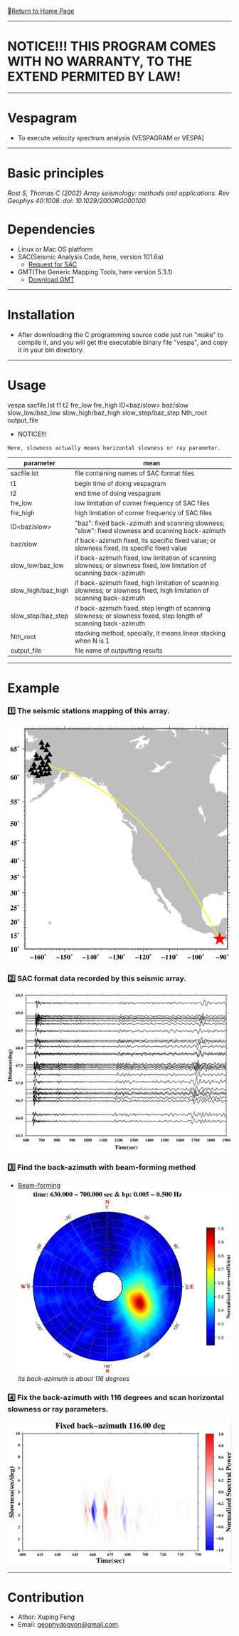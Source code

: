:hotel:[Return to Home Page](https://github.com/geophydog/geophydog.github.io/blob/master/README.md)

***

# NOTICE!!! THIS PROGRAM COMES WITH NO WARRANTY, TO THE EXTEND PERMITED BY LAW!

***

# Vespagram
- To execute velocity spectrum analysis (VESPAGRAM or VESPA)

***

# Basic principles
_Rost S, Thomas C (2002) Array seismology: methods and applications. Rev Geophys 40:1008. doi:
10.1029/2000RG000100_
# Dependencies
- Linux or Mac OS platform
- SAC(Seismic Analysis Code, here, version 101.6a)
    - [Request for SAC](http://ds.iris.edu/ds/nodes/dmc/forms/sac/)
- GMT(The Generic Mapping Tools, here version 5.3.1)
    - [Download GMT](http://gmt.soest.hawaii.edu/projects/gmt/wiki/Download)

***

# Installation
- After downloading the C programming source code just run "make" to compile it, and you will get the executable binary file "vespa", and copy it in your bin directory.

***

# Usage
vespa sacfile.lst t1 t2 fre_low fre_high ID<baz/slow> baz/slow slow_low/baz_low slow_high/baz_high slow_step/baz_step Nth_root output_file

- NOTICE!!!
 ```
 Here, slowness actually means horizontal slowness or ray parameter.
 ```

|   parameter   | mean  |
| ------------- | ----- |
| sacfile.lst   | file containing names of SAC format files |
|      t1       | begin time of doing vespagram   |
|      t2       | end time of doing vespagram     |
|      fre_low  | low limitation of corner frequency of SAC files |
|      fre_high | high limitation of corner frequency of SAC files |
|  ID<baz/slow> | "baz": fixed back-azimuth and scanning slowness; "slow": fixed slowness and scanning back-azimuth  |
|    baz/slow   | if back-azimuth fixed, its specific fixed value; or slowness fixed, its specific fixed value  |
| slow_low/baz_low | if back-azimuth fixed, low limitation of scanning slowness; or slowness fixed, low limitation of scanning back-azimuth|
| slow_high/baz_high| if back-azimuth fixed, high limitation of scanning slowness; or slowness fixed, high limitation of scanning back-azimuth |
| slow_step/baz_step | if back-azimuth fixed, step length of scanning slowness; or slowness foxed, step length of scanning back-azimuth |
| Nth_root | stacking method, specially, it means linear stacking when N is 1 |
| output_file | file name of outputting results |

***

# Example
### :one: The seismic stations mapping of this array.
   ![STATIONS](https://github.com/geophydog/Vespagram/blob/master/images/STA.jpg)
    
### :two: SAC format data recorded by this seismic array.
   ![SAC](https://github.com/geophydog/Vespagram/blob/master/images/SAC.jpg)
    
### :three: Find the back-azimuth with beam-forming method
   - [Beam-forming](https://github.com/geophydog/Beamforming_in_time_domain)
   ![BAZ](https://github.com/geophydog/Vespagram/blob/master/images/BEAM-FORMING.jpg)
  _Its back-azimuth is about 116 degrees_

### :four: Fix the back-azimuth with 116 degrees and scan horizontal slowness or ray parameters.
   ![RESULTS](https://github.com/geophydog/Vespagram/blob/master/images/results.jpg)

***

# Contribution
- Athor: Xuping Feng
- Email: geophydogvon@gmail.com.
